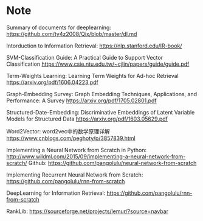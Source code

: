 # Note

Summary of documents for deeplearning: https://github.com/ty4z2008/Qix/blob/master/dl.md

Intorduction to Information Retrieval: https://nlp.stanford.edu/IR-book/

SVM-Classification Guide: A Practical Guide to Support Vector Classification
   https://www.csie.ntu.edu.tw/~cjlin/papers/guide/guide.pdf
   
Term-Weights Learning: Learning Term Weights for Ad-hoc Retrieval
   https://arxiv.org/pdf/1606.04223.pdf
  
Graph-Embedding Survey: Graph Embedding Techniques, Applications, and Performance: A Survey
   https://arxiv.org/pdf/1705.02801.pdf

Structured-Date-Embedding: Discriminative Embeddings of Latent Variable Models for Structured Data
   https://arxiv.org/pdf/1603.05629.pdf
   
Word2Vector: word2vec中的数学原理详解 https://www.cnblogs.com/peghoty/p/3857839.html

Implementing a Neural Network from Scratch in Python: http://www.wildml.com/2015/09/implementing-a-neural-network-from-scratch/
   Github: https://github.com/pangolulu/neural-network-from-scratch

Implementing Recurrent Neural Network from Scratch: https://github.com/pangolulu/rnn-from-scratch

DeepLearning for Information Retrieval: https://github.com/pangolulu/rnn-from-scratch

RankLib: https://sourceforge.net/projects/lemur/?source=navbar
